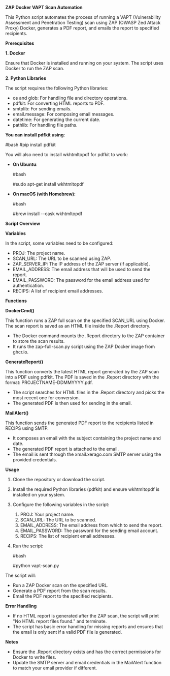 ﻿**ZAP Docker VAPT Scan Automation**

This Python script automates the process of running a VAPT (Vulnerability Assessment and Penetration Testing) scan using ZAP (OWASP Zed Attack Proxy) Docker, generates a PDF report, and emails the report to specified recipients.

**Prerequisites**

**1. Docker**

Ensure that Docker is installed and running on your system. The script uses Docker to run the ZAP scan.

**2. Python Libraries**

The script requires the following Python libraries:

- os and glob: For handling file and directory operations.
- pdfkit: For converting HTML reports to PDF.
- smtplib: For sending emails.
- email.message: For composing email messages.
- datetime: For generating the current date.
- pathlib: For handling file paths.

**You can install pdfkit using**:

#bash
#pip install pdfkit

You will also need to install wkhtmltopdf for pdfkit to work:

- **On Ubuntu**:

  #bash

  #sudo apt-get install wkhtmltopdf

- **On macOS (with Homebrew):**

  #bash

  #brew install --cask wkhtmltopdf

**Script Overview**

**Variables**

In the script, some variables need to be configured:

- PROJ: The project name.
- SCAN\_URL: The URL to be scanned using ZAP.
- ZAP\_SERVER\_IP: The IP address of the ZAP server (if applicable).
- EMAIL\_ADDRESS: The email address that will be used to send the report.
- EMAIL\_PASSWORD: The password for the email address used for authentication.
- RECIPS: A list of recipient email addresses.

**Functions**

**DockerCmd()**

This function runs a ZAP full scan on the specified SCAN\_URL using Docker. The scan report is saved as an HTML file inside the .Report directory.

- The Docker command mounts the .Report directory to the ZAP container to store the scan results.
- It runs the zap-full-scan.py script using the ZAP Docker image from ghcr.io.

**GenerateReport()**

This function converts the latest HTML report generated by the ZAP scan into a PDF using pdfkit. The PDF is saved in the .Report directory with the format: PROJECTNAME-DDMMYYYY.pdf.

- The script searches for HTML files in the .Report directory and picks the most recent one for conversion.
- The generated PDF is then used for sending in the email.

**MailAlert()**

This function sends the generated PDF report to the recipients listed in RECIPS using SMTP.

- It composes an email with the subject containing the project name and date.
- The generated PDF report is attached to the email.
- The email is sent through the xmail.xerago.com SMTP server using the provided credentials.

**Usage**

1. Clone the repository or download the script.
1. Install the required Python libraries (pdfkit) and ensure wkhtmltopdf is installed on your system.
1. Configure the following variables in the script:
   1. PROJ: Your project name.
   1. SCAN\_URL: The URL to be scanned.
   1. EMAIL\_ADDRESS: The email address from which to send the report.
   1. EMAIL\_PASSWORD: The password for the sending email account.
   1. RECIPS: The list of recipient email addresses.

1. Run the script:

   #bash

   #python vapt-scan.py

The script will:

- Run a ZAP Docker scan on the specified URL.
- Generate a PDF report from the scan results.
- Email the PDF report to the specified recipients.

**Error Handling**

- If no HTML report is generated after the ZAP scan, the script will print "No HTML report files found." and terminate.
- The script has basic error handling for missing reports and ensures that the email is only sent if a valid PDF file is generated.

**Notes**

- Ensure the .Report directory exists and has the correct permissions for Docker to write files.
- Update the SMTP server and email credentials in the MailAlert function to match your email provider if different.

